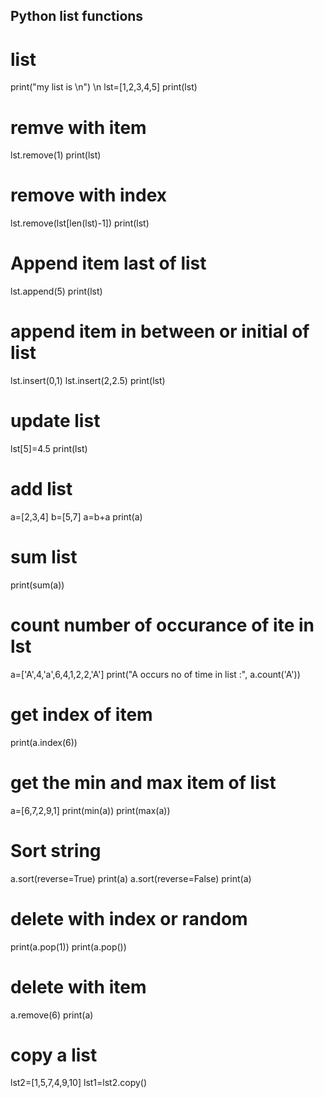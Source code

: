## Python list functions

# list
print("my list is \n") \n
lst=[1,2,3,4,5]
print(lst)
# remve with item
lst.remove(1)
print(lst)
# remove with index
lst.remove(lst[len(lst)-1])
print(lst)
# Append item last of list
lst.append(5)
print(lst)
# append item in between or initial of list
lst.insert(0,1)
lst.insert(2,2.5)
print(lst)
# update list
lst[5]=4.5
print(lst)
# add list
a=[2,3,4]
b=[5,7]
a=b+a
print(a)
# sum list
print(sum(a))
# count number of occurance of ite in lst
a=['A',4,'a',6,4,1,2,2,'A']
print("A occurs no of time in list :", a.count('A'))
# get index of item
print(a.index(6))
# get the min and max item of list
a=[6,7,2,9,1]
print(min(a))
print(max(a))

# Sort string
a.sort(reverse=True)
print(a)
a.sort(reverse=False)
print(a)

#  delete with index or random
print(a.pop(1))
print(a.pop())

# delete with item
a.remove(6)
print(a)

# copy a list
lst2=[1,5,7,4,9,10]
lst1=lst2.copy()
